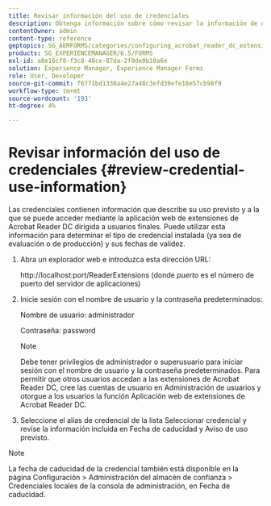 ```yaml
---
title: Revisar información del uso de credenciales
description: Obtenga información sobre cómo revisar la información de uso de las credenciales. Se puede acceder a la información de uso de credenciales, que describe su uso, a través de la extensión de Acrobat Reader.
contentOwner: admin
content-type: reference
geptopics: SG_AEMFORMS/categories/configuring_acrobat_reader_dc_extensions
products: SG_EXPERIENCEMANAGER/6.5/FORMS
exl-id: a8e16cf8-f3c8-48ce-87da-2f0de0b10a6e
solution: Experience Manager, Experience Manager Forms
role: User, Developer
source-git-commit: f6771bd1338a4e27a48c3efd39efe18e57cb98f9
workflow-type: tm+mt
source-wordcount: '193'
ht-degree: 4%

---
```


# Revisar información del uso de credenciales {#review-credential-use-information}

Las credenciales contienen información que describe su uso previsto y a la que se puede acceder mediante la aplicación web de extensiones de Acrobat Reader DC dirigida a usuarios finales. Puede utilizar esta información para determinar el tipo de credencial instalada (ya sea de evaluación o de producción) y sus fechas de validez.

1. Abra un explorador web e introduzca esta dirección URL:

   http://localhost:port/ReaderExtensions (donde *puerto* es el número de puerto del servidor de aplicaciones)

1. Inicie sesión con el nombre de usuario y la contraseña predeterminados:

   Nombre de usuario: administrador

   Contraseña: password

   >[!NOTE]
   >
   >Debe tener privilegios de administrador o superusuario para iniciar sesión con el nombre de usuario y la contraseña predeterminados. Para permitir que otros usuarios accedan a las extensiones de Acrobat Reader DC, cree las cuentas de usuario en Administración de usuarios y otorgue a los usuarios la función Aplicación web de extensiones de Acrobat Reader DC.

1. Seleccione el alias de credencial de la lista Seleccionar credencial y revise la información incluida en Fecha de caducidad y Aviso de uso previsto.

>[!NOTE]
>
>La fecha de caducidad de la credencial también está disponible en la página Configuración > Administración del almacén de confianza > Credenciales locales de la consola de administración, en Fecha de caducidad.
